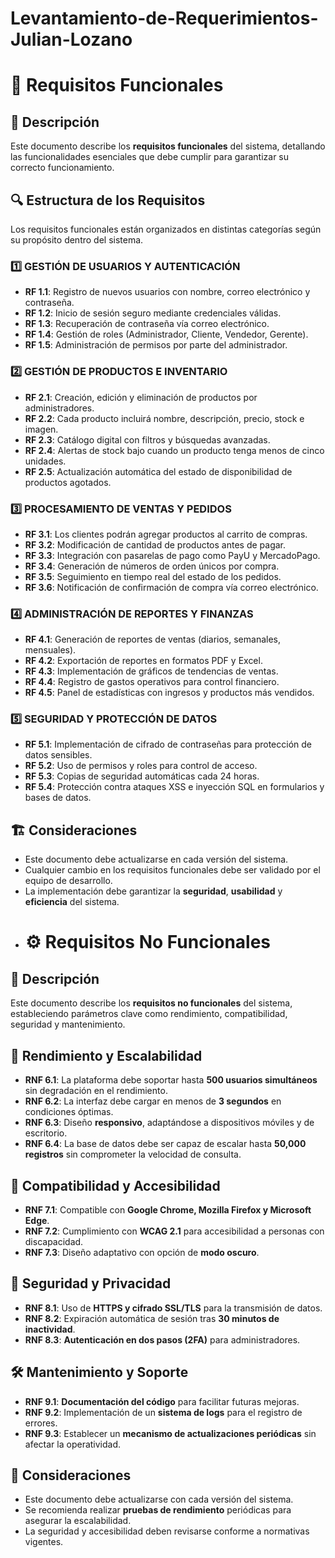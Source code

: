 # Levantamiento-de-Requerimientos-Julian-Lozano
# 📝 Requisitos Funcionales  

## 📜 Descripción  
Este documento describe los **requisitos funcionales** del sistema, detallando las funcionalidades esenciales que debe cumplir para garantizar su correcto funcionamiento.  

## 🔍 Estructura de los Requisitos  
Los requisitos funcionales están organizados en distintas categorías según su propósito dentro del sistema.  

### 1️⃣ GESTIÓN DE USUARIOS Y AUTENTICACIÓN  
- **RF 1.1**: Registro de nuevos usuarios con nombre, correo electrónico y contraseña.  
- **RF 1.2**: Inicio de sesión seguro mediante credenciales válidas.  
- **RF 1.3**: Recuperación de contraseña vía correo electrónico.  
- **RF 1.4**: Gestión de roles (Administrador, Cliente, Vendedor, Gerente).  
- **RF 1.5**: Administración de permisos por parte del administrador.  

### 2️⃣ GESTIÓN DE PRODUCTOS E INVENTARIO  
- **RF 2.1**: Creación, edición y eliminación de productos por administradores.  
- **RF 2.2**: Cada producto incluirá nombre, descripción, precio, stock e imagen.  
- **RF 2.3**: Catálogo digital con filtros y búsquedas avanzadas.  
- **RF 2.4**: Alertas de stock bajo cuando un producto tenga menos de cinco unidades.  
- **RF 2.5**: Actualización automática del estado de disponibilidad de productos agotados.  

### 3️⃣ PROCESAMIENTO DE VENTAS Y PEDIDOS  
- **RF 3.1**: Los clientes podrán agregar productos al carrito de compras.  
- **RF 3.2**: Modificación de cantidad de productos antes de pagar.  
- **RF 3.3**: Integración con pasarelas de pago como PayU y MercadoPago.  
- **RF 3.4**: Generación de números de orden únicos por compra.  
- **RF 3.5**: Seguimiento en tiempo real del estado de los pedidos.  
- **RF 3.6**: Notificación de confirmación de compra vía correo electrónico.  

### 4️⃣ ADMINISTRACIÓN DE REPORTES Y FINANZAS  
- **RF 4.1**: Generación de reportes de ventas (diarios, semanales, mensuales).  
- **RF 4.2**: Exportación de reportes en formatos PDF y Excel.  
- **RF 4.3**: Implementación de gráficos de tendencias de ventas.  
- **RF 4.4**: Registro de gastos operativos para control financiero.  
- **RF 4.5**: Panel de estadísticas con ingresos y productos más vendidos.  

### 5️⃣ SEGURIDAD Y PROTECCIÓN DE DATOS  
- **RF 5.1**: Implementación de cifrado de contraseñas para protección de datos sensibles.  
- **RF 5.2**: Uso de permisos y roles para control de acceso.  
- **RF 5.3**: Copias de seguridad automáticas cada 24 horas.  
- **RF 5.4**: Protección contra ataques XSS e inyección SQL en formularios y bases de datos.  

## 🏗 Consideraciones  
- Este documento debe actualizarse en cada versión del sistema.  
- Cualquier cambio en los requisitos funcionales debe ser validado por el equipo de desarrollo.  
- La implementación debe garantizar la **seguridad**, **usabilidad** y **eficiencia** del sistema.
- # ⚙️ Requisitos No Funcionales

## 📜 Descripción  
Este documento describe los **requisitos no funcionales** del sistema, estableciendo parámetros clave como rendimiento, compatibilidad, seguridad y mantenimiento.

## 🚀 Rendimiento y Escalabilidad  
- **RNF 6.1**: La plataforma debe soportar hasta **500 usuarios simultáneos** sin degradación en el rendimiento.  
- **RNF 6.2**: La interfaz debe cargar en menos de **3 segundos** en condiciones óptimas.  
- **RNF 6.3**: Diseño **responsivo**, adaptándose a dispositivos móviles y de escritorio.  
- **RNF 6.4**: La base de datos debe ser capaz de escalar hasta **50,000 registros** sin comprometer la velocidad de consulta.  

## 🔄 Compatibilidad y Accesibilidad  
- **RNF 7.1**: Compatible con **Google Chrome, Mozilla Firefox y Microsoft Edge**.  
- **RNF 7.2**: Cumplimiento con **WCAG 2.1** para accesibilidad a personas con discapacidad.  
- **RNF 7.3**: Diseño adaptativo con opción de **modo oscuro**.  

## 🔐 Seguridad y Privacidad  
- **RNF 8.1**: Uso de **HTTPS y cifrado SSL/TLS** para la transmisión de datos.  
- **RNF 8.2**: Expiración automática de sesión tras **30 minutos de inactividad**.  
- **RNF 8.3**: **Autenticación en dos pasos (2FA)** para administradores.  

## 🛠 Mantenimiento y Soporte  
- **RNF 9.1**: **Documentación del código** para facilitar futuras mejoras.  
- **RNF 9.2**: Implementación de un **sistema de logs** para el registro de errores.  
- **RNF 9.3**: Establecer un **mecanismo de actualizaciones periódicas** sin afectar la operatividad.  

## 📌 Consideraciones  
- Este documento debe actualizarse con cada versión del sistema.  
- Se recomienda realizar **pruebas de rendimiento** periódicas para asegurar la escalabilidad.  
- La seguridad y accesibilidad deben revisarse conforme a normativas vigentes.  
 

